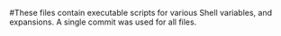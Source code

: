 #These files contain executable scripts for various Shell variables, and expansions. A single commit was used for all files.
